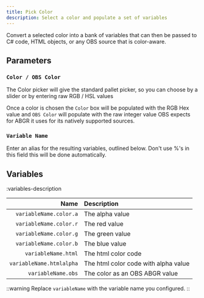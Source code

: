 ```yaml
---
title: Pick Color
description: Select a color and populate a set of variables
---
```


Convert a selected color into a bank of variables that can then be passed to C# code, HTML objects, or any OBS source that is color-aware.

## Parameters
### `Color / OBS Color`
The Color picker will give the standard pallet picker, so you can choose by a slider or by entering raw RGB / HSL values

Once a color is chosen the `Color` box will be populated with the RGB Hex value and `OBS Color` will populate with the raw integer value OBS expects for ABGR it uses for its natively supported sources.

### `Variable Name`
Enter an alias for the resulting variables, outlined below. Don't use %'s in this field this will be done automatically.

## Variables
:variables-description


Name | Description
----:|:------------
`variableName.color.a` | The alpha value
`variableName.color.r` | The red value
`variableName.color.g` | The green value
`variableName.color.b` | The blue value
`variableName.html` | The html color code
`variableName.htmlalpha` | The html color code with alpha value
`variableName.obs` | The color as an OBS ABGR value

::warning
Replace `variableName` with the variable name you configured.
::